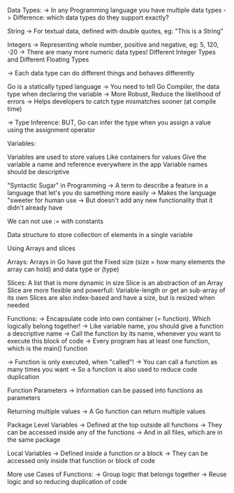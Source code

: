 
Data Types:
-> In any Programming language you have multiple data types
-> Difference: which data types do they support exactly?

String -> For textual data, defined with double quotes, eg: "This is a String"

Integers -> Representing whole number, positive and negative, eg: 5, 120, -20
    -> There are many more numeric data types!
	Different Integer Types and Different Floating Types

-> Each data type can do different things and behaves differently

Go is a statically typed language
-> You need to tell Go Compiler, the data type when declaring the variable
	-> More Robust, Reduce the likelihood of errors
	-> Helps developers to catch type mismatches sooner (at compile time)

-> Type Inference: BUT, Go can infer the type when you assign a value using the assignment operator	   	


Variables: 

Variables are used to store values
Like containers for values 
Give the variable a name and reference everywhere in the app
Variable names should be descriptive
 
"Syntactic Sugar" in Programming
	-> A term to describe a feature in a language that let's you do samething more easily
	-> Makes the language "sweeter for human use
	-> But doesn't add any new functionality that it didn't already have

We can not use := with constants


Data structure to store collection of elements in a single variable

Using Arrays and slices

Arrays:
Arrays in Go have got the Fixed size (size = how many elements the array can hold) and data type or (type)

Slices: 
A list that is more dynamic in size 
Slice is an abstraction of an Array
Slice are more flexible and powerfull:
Variable-length or get an sub-array of its own
Slices are also index-based and have a size, but is resized when needed


Functions: 
-> Encapsulate code into own container (= function). Which logically belong together!
-> Like variable name, you should give a function a descriptive name
-> Call the function by its name, whenever you want to execute this block of code
-> Every program has at least one function, which is the main() function 

-> Function is only executed, when "called"!
-> You can call a function as many times you want
-> So a function is also used to reduce code duplication

Function Parameters
-> Information can be passed into functions as parameters

Returning multiple values
-> A Go function can return multiple values


Package Level Variables
-> Defined at the top outside all functions
-> They can be accessed inside any of the functions
-> And in all files, which are in the same package

Local Variables
-> Defined inside a function or a block 
-> They can be accessed only inside that function or block of code

More use Cases of Functions:
-> Group logic that belongs together 
-> Reuse logic and so reducing duplication of code

